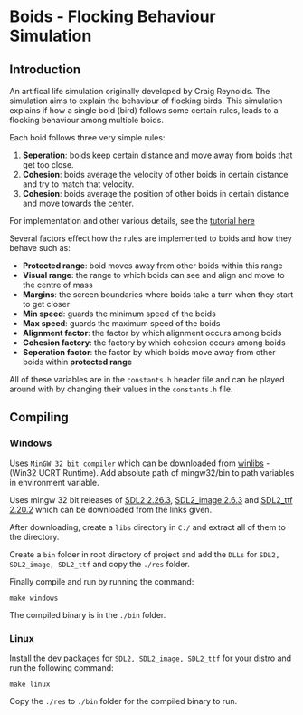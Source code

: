 # Boids - Flocking Behaviour Simulation

## Introduction
An artifical life simulation originally developed by Craig Reynolds. The simulation aims to explain the behaviour of flocking birds. This simulation explains if how a single boid (bird) follows some certain rules, leads to a flocking behaviour among multiple boids.

Each boid follows three very simple rules:

1. **Seperation**: boids keep certain distance and move away from boids that get too close.
2. **Cohesion**: boids average the velocity of other boids in certain distance and try to match that velocity.
3. **Cohesion**: boids average the position of other boids in certain distance and move towards the center.

For implementation and other various details, see the [tutorial here](https://vanhunteradams.com/Boids/Boids.html)

Several factors effect how the rules are implemented to boids and how they behave such as:

- **Protected range**: boid moves away from other boids within this range
- **Visual range**: the range to which boids can see and align and move to the centre of mass
- **Margins**: the screen boundaries where boids take a turn when they start to get closer
- **Min speed**: guards the minimum speed of the boids
- **Max speed**: guards the maximum speed of the boids
- **Alignment factor**: the factor by which alignment occurs among boids
- **Cohesion factory**: the factory by which cohesion occurs among boids
- **Seperation factor**: the factor by which boids move away from other boids within **protected range**

All of these variables are in the ```constants.h``` header file and can be played around with by changing their values in the ```constants.h``` file.

## Compiling

### Windows

Uses ```MinGW 32 bit compiler``` which can be downloaded from [winlibs](https://winlibs.com/) - (Win32 UCRT Runtime). Add absolute path of mingw32/bin to path variables in environment variable.

Uses mingw 32 bit releases of [SDL2 2.26.3](https://github.com/libsdl-org/SDL/releases/tag/release-2.26.3), [SDL2_image 2.6.3](https://github.com/libsdl-org/SDL_image/releases/download/release-2.6.3/SDL2_image-devel-2.6.3-mingw.zip) and [SDL2_ttf 2.20.2](https://github.com/libsdl-org/SDL_ttf/releases/download/release-2.20.2/SDL2_ttf-devel-2.20.2-mingw.zip) which can be downloaded from the links given.

After downloading, create a ```libs``` directory in ```C:/``` and extract all of them to the directory.

Create a ```bin``` folder in root directory of project and add the ```DLLs``` for ```SDL2, SDL2_image, SDL2_ttf``` and copy the ```./res``` folder.

Finally compile and run by running the command:

```
make windows
```

The compiled binary is in the ```./bin``` folder. 

### Linux

Install the dev packages for ```SDL2, SDL2_image, SDL2_ttf``` for your distro and run the following command:

```
make linux
```

Copy the ```./res``` to ```./bin``` folder for the compiled binary to run.